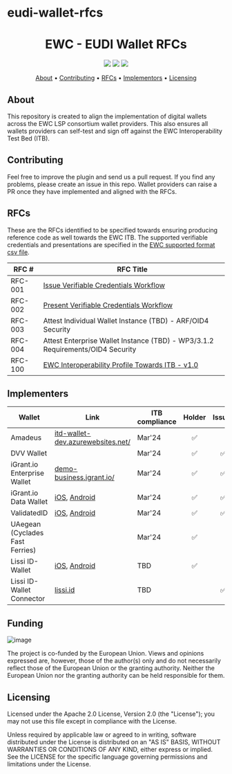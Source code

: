 # eudi-wallet-rfcs

<h1 align="center">
    EWC - EUDI Wallet RFCs 
</h1>

<p align="center">
    <a href="/../../commits/" title="Last Commit"><img src="https://img.shields.io/github/last-commit/EWC-consortium/eudi-wallet-rfcs?style=flat"></a>
    <a href="/../../issues" title="Open Issues"><img src="https://img.shields.io/github/issues/EWC-consortium/eudi-wallet-rfcs?style=flat"></a>
    <a href="./LICENSE" title="License"><img src="https://img.shields.io/badge/License-Apache%202.0-yellowgreen?style=flat"></a>
</p>

<p align="center">
  <a href="#about">About</a> •
  <a href="#contributing">Contributing</a> •
  <a href="#rfcs">RFCs</a> •
  <a href="#implementors">Implementors</a> •
  <a href="#licensing">Licensing</a>
</p>

## About

This repository is created to align the implementation of digital wallets across the EWC LSP consortium wallet providers. This also ensures all wallets providers can self-test and sign off against the EWC Interoperability Test Bed (ITB). 

## Contributing

Feel free to improve the plugin and send us a pull request. If you find any problems, please create an issue in this repo. Wallet providers can raise a PR once they have implemented and aligned with the RFCs. 

## RFCs

These are the RFCs identified to be specified towards ensuring producing reference code as well towards the EWC ITB. The supported verifiable credentials and presentations are specified in the [EWC supported format csv file](https://github.com/EWC-consortium/eudi-wallet-rfcs/blob/main/ewc-supported-formats.csv).

| **RFC #** | **RFC Title**                                                                                                                                                           |
| --------- | ----------------------------------------------------------------------------------------------------------------------------------------------------------------------- |
| RFC-001   | [Issue Verifiable Credentials Workflow](https://github.com/EWC-consortium/eudi-wallet-rfcs/blob/main/ewc-rfc001-issue-verifiable-credential.md)                         |
| RFC-002   | [Present Verifiable Credentials Workflow](https://github.com/EWC-consortium/eudi-wallet-rfcs/blob/main/ewc-rfc002-present-verifiable-credentials.md)                    |
| RFC-003   | Attest Individual Wallet Instance (TBD) - ARF/OID4 Security                                                                                                             |
| RFC-004   | Attest Enterprise Wallet Instance (TBD) - WP3/3.1.2 Requirements/OID4 Security                                                                                          |
| RFC-100   | [EWC Interoperability Profile Towards ITB - v1.0](https://github.com/EWC-consortium/eudi-wallet-rfcs/blob/main/ewc-rfc100-interoperability-profile-towards-itb-v1.0.md) |

## Implementers
| Wallet                          | Link                                                                                                                                         | ITB compliance | Holder | Issuer | Verifier |
| ------------------------------- | -------------------------------------------------------------------------------------------------------------------------------------------- | -------------- | :----: | :----: | :------: |
| Amadeus                         | [itd-wallet-dev.azurewebsites.net/](https://itd-wallet-dev.azurewebsites.net/)                                                               | Mar'24         |   ✅    |        |    ✅     |
| DVV Wallet                      |                                                                                                                                              | Mar'24         |   ✅    |   ✅    |    ✅     |
| iGrant.io Enterprise Wallet     | [demo-business.igrant.io/](https://demo-business.igrant.io/)                                                                                 | Mar'24         |   ✅    |   ✅    |    ✅     |
| iGrant.io Data Wallet           | [iOS](https://apple.co/2Mz9nJp), [Android](https://play.google.com/store/apps/details?id=io.igrant.mobileagent)                              | Mar'24         |   ✅    |   ✅    |    ✅     |
| ValidatedID                     | [iOS](https://apps.apple.com/us/app/vidwallet/id1554340592), [Android](https://play.google.com/store/apps/details?id=com.validatedid.wallet) | Mar'24         |   ✅    |   ✅    |    ✅     |
| UAegean (Cyclades Fast Ferries) |                                                                                                                                              | Mar'24         |   ✅    |        |    ✅     |
| Lissi ID-Wallet                 | [iOS](https://testflight.apple.com/join/9AWbZISv), [Android](https://play.google.com/store/apps/details?id=io.lissi.mobile.android.beta)     | TBD            |   ✅    |        |          |
| Lissi ID-Wallet Connector       | [lissi.id](https://lissi.id)                                                                                                                 | TBD            |        |   ✅    |    ✅     |


## Funding

![image](https://github.com/EWC-consortium/ewc-wiki/assets/455274/1ac9b4e3-06b9-4c3c-a2af-ec5fbf584517)

The project is co-funded by the European Union. Views and opinions expressed are, however, those of the author(s) only and do not necessarily reflect those of the European Union or the granting authority. Neither the European Union nor the granting authority can be held responsible for them.

## Licensing

Licensed under the Apache 2.0 License, Version 2.0 (the "License"); you may not use this file except in compliance with the License.

Unless required by applicable law or agreed to in writing, software distributed under the License is distributed on an "AS IS" BASIS, WITHOUT WARRANTIES OR CONDITIONS OF ANY KIND, either express or implied. See the LICENSE for the specific language governing permissions and limitations under the License.

